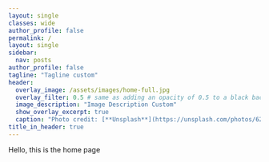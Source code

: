 ```yaml
---
layout: single
classes: wide
author_profile: false
permalink: /
layout: single
sidebar:
  nav: posts
author_profile: false
tagline: "Tagline custom"
header:
  overlay_image: /assets/images/home-full.jpg
  overlay_filter: 0.5 # same as adding an opacity of 0.5 to a black background
  image_description: "Image Description Custom"
  show_overlay_excerpt: true
  caption: "Photo credit: [**Unsplash**](https://unsplash.com/photos/62V7ntlKgL8)"
title_in_header: true
---
```

Hello, this is the home page
